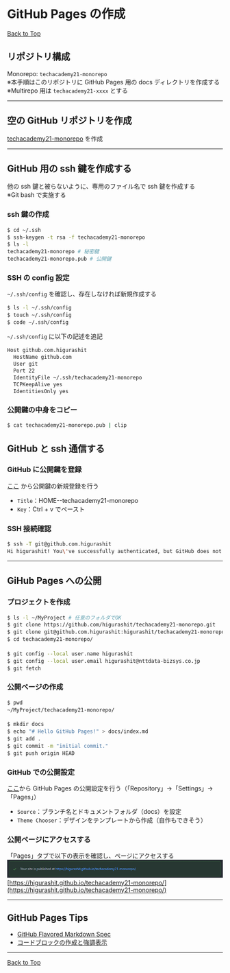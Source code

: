 # GitHub Pages の作成

[Back to Top](./index.md)

## リポジトリ構成

Monorepo: `techacademy21-monorepo`  
※本手順はこのリポジトリに GitHub Pages 用の docs ディレクトリを作成する  
※Multirepo 用は `techacademy21-xxxx` とする

---

## 空の GitHub リポジトリを作成

[techacademy21-monorepo](https://github.com/higurashit/techacademy21-monorepo) を作成

---

## GitHub 用の ssh 鍵を作成する

他の ssh 鍵と被らないように、専用のファイル名で ssh 鍵を作成する  
※Git bash で実施する

### ssh 鍵の作成

```sh
$ cd ~/.ssh
$ ssh-keygen -t rsa -f techacademy21-monorepo
$ ls -l
techacademy21-monorepo # 秘密鍵
techacademy21-monorepo.pub # 公開鍵
```

### SSH の config 設定

`~/.ssh/config` を確認し、存在しなければ新規作成する

```sh
$ ls -l ~/.ssh/config
$ touch ~/.ssh/config
$ code ~/.ssh/config
```

`~/.ssh/config` に以下の記述を追記

```text
Host github.com.higurashit
  HostName github.com
  User git
  Port 22
  IdentityFile ~/.ssh/techacademy21-monorepo
  TCPKeepAlive yes
  IdentitiesOnly yes
```

### 公開鍵の中身をコピー

```sh
$ cat techacademy21-monorepo.pub | clip
```

## GitHub と ssh 通信する

### GitHub に公開鍵を登録

[ここ](https://github.com/settings/ssh/new) から公開鍵の新規登録を行う

- `Title`：HOME--techacademy21-monorepo
- `Key`：Ctrl + v でペースト

### SSH 接続確認

```sh
$ ssh -T git@github.com.higurashit
Hi higurashit! You\'ve successfully authenticated, but GitHub does not provide shell access.
```

---

## GiHub Pages への公開

### プロジェクトを作成

```sh
$ ls -l ~/MyProject # 任意のフォルダでOK
$ git clone https://github.com/higurashit/techacademy21-monorepo.git
$ git clone git@github.com.higurashit:higurashit/techacademy21-monorepo.git # こっちだったかも…
$ cd techacademy21-monorepo/

$ git config --local user.name higurashit
$ git config --local user.email higurashit@nttdata-bizsys.co.jp
$ git fetch
```

### 公開ページの作成

```sh
$ pwd
~/MyProject/techacademy21-monorepo/

$ mkdir docs
$ echo "# Hello GitHub Pages!" > docs/index.md
$ git add .
$ git commit -m "initial commit."
$ git push origin HEAD
```

### GitHub での公開設定

[ここ](https://github.com/higurashit/techacademy21-monorepo/settings/pages)から GitHub Pages の公開設定を行う（「Repository」→「Settings」→「Pages」）

- `Source`：ブランチ名とドキュメントフォルダ（docs）を設定
- `Theme Chooser`：デザインをテンプレートから作成（自作もできそう）

### 公開ページにアクセスする

「Pages」タブで以下の表示を確認し、ページにアクセスする  
![success](./assets/create-github-pages/github-pages-success.png 'success')
[https://higurashit.github.io/techacademy21-monorepo/](https://higurashit.github.io/techacademy21-monorepo/)

---

## GitHub Pages Tips

- [GitHub Flavored Markdown Spec](https://github.github.com/gfm/)
- [コードブロックの作成と強調表示](https://docs.github.com/ja/github/writing-on-github/working-with-advanced-formatting/creating-and-highlighting-code-blocks)

---

[Back to Top](./index.md)
